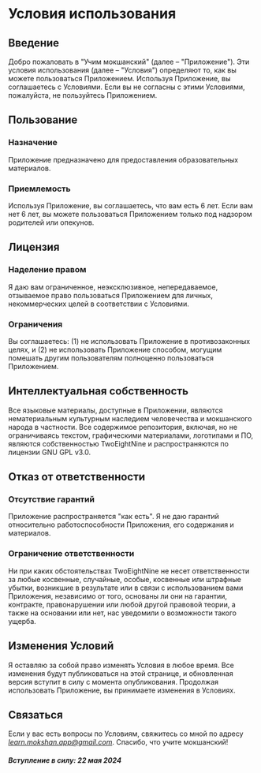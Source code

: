# Условия использования
## Введение
Добро пожаловать в "Учим мокшанский" (далее – "Приложение"). Эти условия использования (далее – "Условия") определяют то, как вы можете пользоваться Приложением. Используя Приложение, вы соглашаетесь с Условиями. Если вы не согласны с этими Условиями, пожалуйста, не пользуйтесь Приложением.
## Пользование
### Назначение
Приложение предназначено для предоставления образовательных материалов.
### Приемлемость
Используя Приложение, вы соглашаетесь, что вам есть 6 лет. Если вам нет 6 лет, вы можете пользоваться Приложением только под надзором родителей или опекунов.
## Лицензия
### Наделение правом
Я даю вам ограниченное, неэксклюзивное, непередаваемое, отзываемое право пользоваться Приложением для личных, некоммерческих целей в соответствии с Условиями.
### Ограничения
Вы соглашаетесь: (1) не использовать Приложение в противозаконных целях, и (2) не использовать Приложение способом, могущим помешать другим пользователям полноценно пользоваться Приложением.
## Интеллектуальная собственность
Все языковые материалы, доступные в Приложении, являются нематериальным культурным наследием человечества и мокшанского народа в частности. Все содержимое репозитория, включая, но не ограничиваясь текстом, графическими материалами, логотипами и ПО, являются собственностью TwoEightNine и распространяются по лицензии GNU GPL v3.0.
## Отказ от ответственности
### Отсутствие гарантий
Приложение распространяется "как есть". Я не даю гарантий относительно работоспособности Приложения, его содержания и материалов.
### Ограничение ответственности
Ни при каких обстоятельствах TwoEightNine не несет ответственности за любые косвенные, случайные, особые, косвенные или штрафные убытки, возникшие в результате или в связи с использованием вами Приложения, независимо от того, основаны ли они на гарантии, контракте, правонарушении или любой другой правовой теории, а также на основании или нет, нас уведомили о возможности такого ущерба.
## Изменения Условий
Я оставляю за собой право изменять Условия в любое время. Все изменения будут публиковаться на этой странице, и обновленная версия вступит в силу с момента опубликования. Продолжая использовать Приложение, вы принимаете изменения в Условиях.
## Связаться
Если у вас есть вопросы по Условиям, свяжитесь со мной по адресу *learn.mokshan.app@gmail.com*.
Спасибо, что учите мокшанский!
##### Вступление в силу: 22 мая 2024